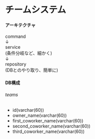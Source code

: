 # チームシステム
#### アーキテクチャ   
command  
↓  
service  
(条件分岐など、細かく)  
↓  
repository  
(DBとのやり取り、簡単に)

#### DB構成
###### teams  
- id(varchar(60))
- owner_name(varchar(60))
- first_coworker_name(varchar(60))
- second_coworker_name(varchar(60))
- third_coworker_name(varchar(60))
